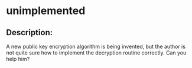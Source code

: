 
# unimplemented
## Description:
A new public key encryption algorithm is being invented, but the author is not quite sure how to implement the decryption routine correctly. Can you help him?

